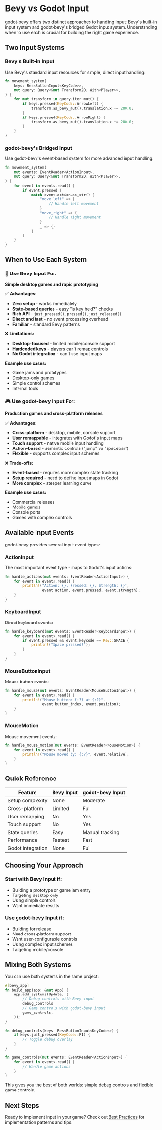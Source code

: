 # Bevy vs Godot Input

godot-bevy offers two distinct approaches to handling input: Bevy's built-in input system and godot-bevy's bridged Godot input system. Understanding when to use each is crucial for building the right game experience.

## Two Input Systems

### Bevy's Built-in Input

Use Bevy's standard input resources for simple, direct input handling:

```rust
fn movement_system(
    keys: Res<ButtonInput<KeyCode>>,
    mut query: Query<&mut Transform2D, With<Player>>,
) {
    for mut transform in query.iter_mut() {
        if keys.pressed(KeyCode::ArrowLeft) {
            transform.as_bevy_mut().translation.x -= 200.0;
        }
        if keys.pressed(KeyCode::ArrowRight) {
            transform.as_bevy_mut().translation.x += 200.0;
        }
    }
}
```

### godot-bevy's Bridged Input

Use godot-bevy's event-based system for more advanced input handling:

```rust
fn movement_system(
    mut events: EventReader<ActionInput>,
    mut query: Query<&mut Transform2D, With<Player>>,
) {
    for event in events.read() {
        if event.pressed {
            match event.action.as_str() {
                "move_left" => {
                    // Handle left movement
                }
                "move_right" => {
                    // Handle right movement
                }
                _ => {}
            }
        }
    }
}
```

## When to Use Each System

### 🚀 Use Bevy Input For:

**Simple desktop games and rapid prototyping**

✅ **Advantages:**
- **Zero setup** - works immediately
- **State-based queries** - easy "is key held?" checks
- **Rich API** - `just_pressed()`, `pressed()`, `just_released()`
- **Direct and fast** - no event processing overhead
- **Familiar** - standard Bevy patterns

❌ **Limitations:**
- **Desktop-focused** - limited mobile/console support
- **Hardcoded keys** - players can't remap controls
- **No Godot integration** - can't use input maps

**Example use cases:**
- Game jams and prototypes
- Desktop-only games
- Simple control schemes
- Internal tools

### 🎮 Use godot-bevy Input For:

**Production games and cross-platform releases**

✅ **Advantages:**
- **Cross-platform** - desktop, mobile, console support
- **User remappable** - integrates with Godot's input maps
- **Touch support** - native mobile input handling
- **Action-based** - semantic controls ("jump" vs "spacebar")
- **Flexible** - supports complex input schemes

❌ **Trade-offs:**
- **Event-based** - requires more complex state tracking
- **Setup required** - need to define input maps in Godot
- **More complex** - steeper learning curve

**Example use cases:**
- Commercial releases
- Mobile games
- Console ports
- Games with complex controls

## Available Input Events

godot-bevy provides several input event types:

### ActionInput
The most important event type - maps to Godot's input actions:

```rust
fn handle_actions(mut events: EventReader<ActionInput>) {
    for event in events.read() {
        println!("Action: {}, Pressed: {}, Strength: {}", 
                 event.action, event.pressed, event.strength);
    }
}
```

### KeyboardInput
Direct keyboard events:

```rust
fn handle_keyboard(mut events: EventReader<KeyboardInput>) {
    for event in events.read() {
        if event.pressed && event.keycode == Key::SPACE {
            println!("Space pressed!");
        }
    }
}
```

### MouseButtonInput
Mouse button events:

```rust
fn handle_mouse(mut events: EventReader<MouseButtonInput>) {
    for event in events.read() {
        println!("Mouse button: {:?} at {:?}", 
                 event.button_index, event.position);
    }
}
```

### MouseMotion
Mouse movement events:

```rust
fn handle_mouse_motion(mut events: EventReader<MouseMotion>) {
    for event in events.read() {
        println!("Mouse moved by: {:?}", event.relative);
    }
}
```

## Quick Reference

| Feature | Bevy Input | godot-bevy Input |
|---------|------------|------------------|
| Setup complexity | None | Moderate |
| Cross-platform | Limited | Full |
| User remapping | No | Yes |
| Touch support | No | Yes |
| State queries | Easy | Manual tracking |
| Performance | Fastest | Fast |
| Godot integration | None | Full |

## Choosing Your Approach

### Start with Bevy Input if:
- Building a prototype or game jam entry
- Targeting desktop only
- Using simple controls
- Want immediate results

### Use godot-bevy Input if:
- Building for release
- Need cross-platform support  
- Want user-configurable controls
- Using complex input schemes
- Targeting mobile/console

## Mixing Both Systems

You can use both systems in the same project:

```rust
#[bevy_app]
fn build_app(app: &mut App) {
    app.add_systems(Update, (
        // Debug controls with Bevy input
        debug_controls,
        // Game controls with godot-bevy input
        game_controls,
    ));
}

fn debug_controls(keys: Res<ButtonInput<KeyCode>>) {
    if keys.just_pressed(KeyCode::F1) {
        // Toggle debug overlay
    }
}

fn game_controls(mut events: EventReader<ActionInput>) {
    for event in events.read() {
        // Handle game actions
    }
}
```

This gives you the best of both worlds: simple debug controls and flexible game controls.

## Next Steps

Ready to implement input in your game? Check out [Best Practices](./best-practices.md) for implementation patterns and tips.